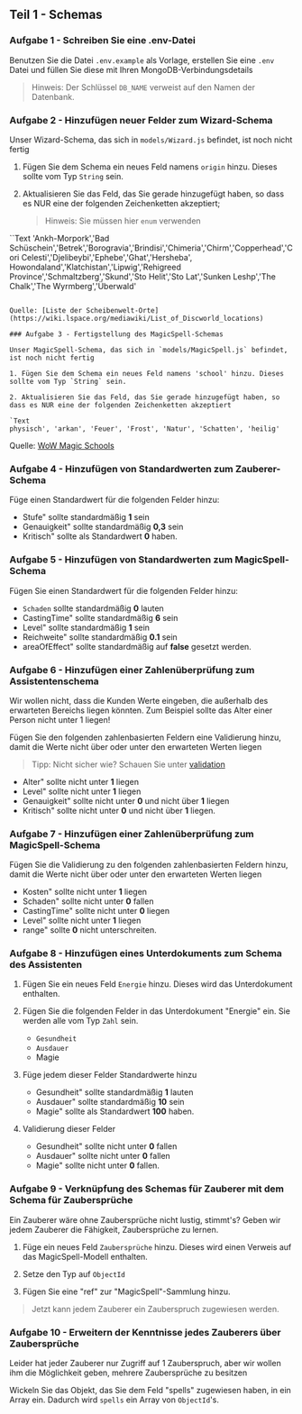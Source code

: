 ## Teil 1 - Schemas

### Aufgabe 1 - Schreiben Sie eine .env-Datei

Benutzen Sie die Datei `.env.example` als Vorlage, erstellen Sie eine `.env` Datei und füllen Sie diese mit Ihren MongoDB-Verbindungsdetails
   
   > Hinweis: Der Schlüssel `DB_NAME` verweist auf den Namen der Datenbank.

### Aufgabe 2 - Hinzufügen neuer Felder zum Wizard-Schema

Unser Wizard-Schema, das sich in `models/Wizard.js` befindet, ist noch nicht fertig

1. Fügen Sie dem Schema ein neues Feld namens `origin` hinzu. Dieses sollte vom Typ `String` sein.

2. Aktualisieren Sie das Feld, das Sie gerade hinzugefügt haben, so dass es NUR eine der folgenden Zeichenketten akzeptiert;

   > Hinweis: Sie müssen hier `enum` verwenden

``Text
'Ankh-Morpork','Bad Schüschein','Betrek','Borogravia','Brindisi','Chimeria','Chirm','Copperhead','Cori Celesti','Djelibeybi','Ephebe','Ghat','Hersheba', Howondaland','Klatchistan','Lipwig','Rehigreed Province','Schmaltzberg','Skund','Sto Helit','Sto Lat','Sunken Leshp','The Chalk','The Wyrmberg','Überwald'
```

Quelle: [Liste der Scheibenwelt-Orte](https://wiki.lspace.org/mediawiki/List_of_Discworld_locations)

### Aufgabe 3 - Fertigstellung des MagicSpell-Schemas

Unser MagicSpell-Schema, das sich in `models/MagicSpell.js` befindet, ist noch nicht fertig

1. Fügen Sie dem Schema ein neues Feld namens 'school' hinzu. Dieses sollte vom Typ `String` sein.

2. Aktualisieren Sie das Feld, das Sie gerade hinzugefügt haben, so dass es NUR eine der folgenden Zeichenketten akzeptiert

`Text
physisch', 'arkan', 'Feuer', 'Frost', 'Natur', 'Schatten', 'heilig'
```

Quelle: [WoW Magic Schools](https://wowpedia.fandom.com/wiki/Magic_schools)

### Aufgabe 4 - Hinzufügen von Standardwerten zum Zauberer-Schema

Füge einen Standardwert für die folgenden Felder hinzu:

- Stufe" sollte standardmäßig **1** sein
- Genauigkeit" sollte standardmäßig **0,3** sein
- Kritisch" sollte als Standardwert **0** haben.

### Aufgabe 5 - Hinzufügen von Standardwerten zum MagicSpell-Schema

Fügen Sie einen Standardwert für die folgenden Felder hinzu:

- `Schaden` sollte standardmäßig **0** lauten
- CastingTime" sollte standardmäßig **6** sein
- Level" sollte standardmäßig **1** sein
- Reichweite" sollte standardmäßig **0.1** sein
- areaOfEffect" sollte standardmäßig auf **false** gesetzt werden.

### Aufgabe 6 - Hinzufügen einer Zahlenüberprüfung zum Assistentenschema

Wir wollen nicht, dass die Kunden Werte eingeben, die außerhalb des erwarteten Bereichs liegen könnten. Zum Beispiel sollte das Alter einer Person nicht unter 1 liegen!

Fügen Sie den folgenden zahlenbasierten Feldern eine Validierung hinzu, damit die Werte nicht über oder unter den erwarteten Werten liegen

> Tipp: Nicht sicher wie? Schauen Sie unter [validation](https://mongoosejs.com/docs/validation.html#built-in-validators)

- Alter" sollte nicht unter **1** liegen
- Level" sollte nicht unter **1** liegen
- Genauigkeit" sollte nicht unter **0** und nicht über **1** liegen
- Kritisch" sollte nicht unter **0** und nicht über **1** liegen.

### Aufgabe 7 - Hinzufügen einer Zahlenüberprüfung zum MagicSpell-Schema

Fügen Sie die Validierung zu den folgenden zahlenbasierten Feldern hinzu, damit die Werte nicht über oder unter den erwarteten Werten liegen

- Kosten" sollte nicht unter **1** liegen
- Schaden" sollte nicht unter **0** fallen
- CastingTime" sollte nicht unter **0** liegen
- Level" sollte nicht unter **1** liegen
- range" sollte **0** nicht unterschreiten.

### Aufgabe 8 - Hinzufügen eines Unterdokuments zum Schema des Assistenten

1. Fügen Sie ein neues Feld `Energie` hinzu. Dieses wird das Unterdokument enthalten.

2. Fügen Sie die folgenden Felder in das Unterdokument "Energie" ein. Sie werden alle vom Typ `Zahl` sein.

    - `Gesundheit`
    - `Ausdauer`
    - Magie

3. Füge jedem dieser Felder Standardwerte hinzu

    - Gesundheit" sollte standardmäßig **1** lauten
    - Ausdauer" sollte standardmäßig **10** sein
    - Magie" sollte als Standardwert **100** haben.

4. Validierung dieser Felder

    - Gesundheit" sollte nicht unter **0** fallen
    - Ausdauer" sollte nicht unter **0** fallen
    - Magie" sollte nicht unter **0** fallen.

### Aufgabe 9 - Verknüpfung des Schemas für Zauberer mit dem Schema für Zaubersprüche

Ein Zauberer wäre ohne Zaubersprüche nicht lustig, stimmt's? Geben wir jedem Zauberer die Fähigkeit, Zaubersprüche zu lernen.

1. Füge ein neues Feld `Zaubersprüche` hinzu. Dieses wird einen Verweis auf das MagicSpell-Modell enthalten.

2. Setze den Typ auf `ObjectId`

3. Fügen Sie eine "ref" zur "MagicSpell"-Sammlung hinzu.

> Jetzt kann jedem Zauberer ein Zauberspruch zugewiesen werden.

### Aufgabe 10 - Erweitern der Kenntnisse jedes Zauberers über Zaubersprüche

Leider hat jeder Zauberer nur Zugriff auf 1 Zauberspruch, aber wir wollen ihm die Möglichkeit geben, mehrere Zaubersprüche zu besitzen

Wickeln Sie das Objekt, das Sie dem Feld "spells" zugewiesen haben, in ein Array ein. Dadurch wird `spells` ein Array von `ObjectId`'s.